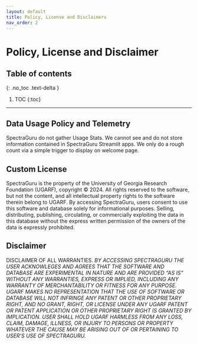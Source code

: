 ```yaml
---
layout: default
title: Policy, License and Disclaimers
nav_order: 2
---
```


# Policy, License and Disclaimer

## Table of contents
{: .no_toc .text-delta }

1. TOC
{:toc}

---

## Data Usage Policy and Telemetry

SpectraGuru do not gather Usage Stats. We cannot see and do not store information contained in SpectraGuru Streamlit apps. We only do a rough count via a simple trigger to display on welcome page.

## Custom License

SpectraGuru is the property of the University of Georgia Research Foundation (UGARF), copyright © 2024. All rights reserved to the software, but not the content, and all intellectual property rights to the software therein belong to UGARF. By accessing SpectraGuru, users consent to use this software and database solely for informational purposes. Selling, distributing, publishing, circulating, or commercially exploiting the data in this database without the express written permission of the owners of the data is expressly prohibited.

## Disclaimer

DISCLAIMER OF ALL WARRANTIES.  *BY ACCESSING SPECTRAGURU THE USER ACKNOWLEGES AND AGREES THAT THE SOFTWARE AND DATABASE ARE EXPERIMENTAL IN NATURE AND ARE PROVIDED “AS IS” WITHOUT ANY WARRANTIES, EXPRESS OR IMPLIED, INCLUDING ANY WARRANTY OF MERCHANTABILITY OR FITNESS FOR ANY PURPOSE.  UGARF MAKES NO REPRESENTATION THAT THE USE OF SOFTWARE OR DATABASE WILL NOT INFRINGE ANY PATENT OR OTHER PROPRIETARY RIGHT, AND NO GRANT, RIGHT, OR LICENSE UNDER ANY UGARF PATENT OR PATENT APPLICATION OR OTHER PROPRIETARY RIGHT IS GRANTED BY IMPLICATION.  USER SHALL HOLD UGARF HARMLESS FROM ANY LOSS, CLAIM, DAMAGE, ILLNESS, OR INJURY TO PERSONS OR PROPERTY WHATEVER THE CAUSE MAY BE ARISING OUT OF OR PERTAINING TO USER’S USE OF SPECTRAGURU.*